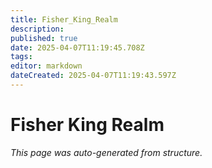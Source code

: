 ```yaml
---
title: Fisher_King_Realm
description: 
published: true
date: 2025-04-07T11:19:45.708Z
tags: 
editor: markdown
dateCreated: 2025-04-07T11:19:43.597Z
---
```


# Fisher King Realm

*This page was auto-generated from structure.*